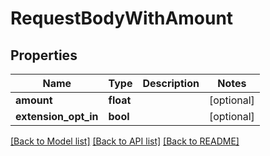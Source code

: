 # RequestBodyWithAmount

## Properties
Name | Type | Description | Notes
------------ | ------------- | ------------- | -------------
**amount** | **float** |  | [optional] 
**extension_opt_in** | **bool** |  | [optional] 

[[Back to Model list]](../README.md#documentation-for-models) [[Back to API list]](../README.md#documentation-for-api-endpoints) [[Back to README]](../README.md)


